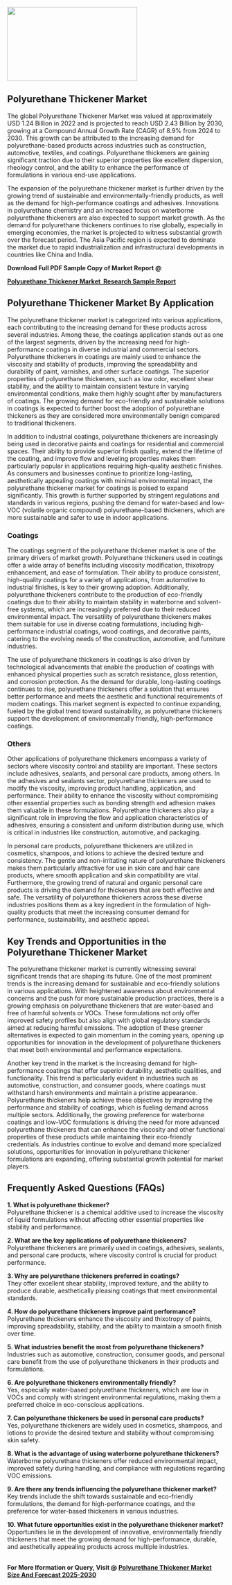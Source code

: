 <p><img class="alignnone size-medium wp-image-20088" src="https://ffe5etoiles.com/wp-content/uploads/2024/12/MST1-300x171.png" alt="" width="300" height="171" /></p><p><p> <h2>Polyurethane Thickener Market </h2><p>The global Polyurethane Thickener Market was valued at approximately USD 1.24 Billion in 2022 and is projected to reach USD 2.43 Billion by 2030, growing at a Compound Annual Growth Rate (CAGR) of 8.9% from 2024 to 2030. This growth can be attributed to the increasing demand for polyurethane-based products across industries such as construction, automotive, textiles, and coatings. Polyurethane thickeners are gaining significant traction due to their superior properties like excellent dispersion, rheology control, and the ability to enhance the performance of formulations in various end-use applications.</p><p>The expansion of the polyurethane thickener market is further driven by the growing trend of sustainable and environmentally-friendly products, as well as the demand for high-performance coatings and adhesives. Innovations in polyurethane chemistry and an increased focus on waterborne polyurethane thickeners are also expected to support market growth. As the demand for polyurethane thickeners continues to rise globally, especially in emerging economies, the market is projected to witness substantial growth over the forecast period. The Asia Pacific region is expected to dominate the market due to rapid industrialization and infrastructural developments in countries like China and India.</p></p><p><strong>Download Full PDF Sample Copy of Market Report @</strong></p><p><strong><a href="https://www.verifiedmarketreports.com/download-sample/?rid=354768&utm_source=Sites-google&utm_medium=265" target="_blank">Polyurethane Thickener Market &nbsp;Research Sample Report</a></strong></p><p> <h2>Polyurethane Thickener Market By Application</h2><p>The polyurethane thickener market is categorized into various applications, each contributing to the increasing demand for these products across several industries. Among these, the coatings application stands out as one of the largest segments, driven by the increasing need for high-performance coatings in diverse industrial and commercial sectors. Polyurethane thickeners in coatings are mainly used to enhance the viscosity and stability of products, improving the spreadability and durability of paint, varnishes, and other surface coatings. The superior properties of polyurethane thickeners, such as low odor, excellent shear stability, and the ability to maintain consistent texture in varying environmental conditions, make them highly sought after by manufacturers of coatings. The growing demand for eco-friendly and sustainable solutions in coatings is expected to further boost the adoption of polyurethane thickeners as they are considered more environmentally benign compared to traditional thickeners.</p><p>In addition to industrial coatings, polyurethane thickeners are increasingly being used in decorative paints and coatings for residential and commercial spaces. Their ability to provide superior finish quality, extend the lifetime of the coating, and improve flow and leveling properties makes them particularly popular in applications requiring high-quality aesthetic finishes. As consumers and businesses continue to prioritize long-lasting, aesthetically appealing coatings with minimal environmental impact, the polyurethane thickener market for coatings is poised to expand significantly. This growth is further supported by stringent regulations and standards in various regions, pushing the demand for water-based and low-VOC (volatile organic compound) polyurethane-based thickeners, which are more sustainable and safer to use in indoor applications.</p><h3>Coatings</h3><p>The coatings segment of the polyurethane thickener market is one of the primary drivers of market growth. Polyurethane thickeners used in coatings offer a wide array of benefits including viscosity modification, thixotropy enhancement, and ease of formulation. Their ability to produce consistent, high-quality coatings for a variety of applications, from automotive to industrial finishes, is key to their growing adoption. Additionally, polyurethane thickeners contribute to the production of eco-friendly coatings due to their ability to maintain stability in waterborne and solvent-free systems, which are increasingly preferred due to their reduced environmental impact. The versatility of polyurethane thickeners makes them suitable for use in diverse coating formulations, including high-performance industrial coatings, wood coatings, and decorative paints, catering to the evolving needs of the construction, automotive, and furniture industries.</p><p>The use of polyurethane thickeners in coatings is also driven by technological advancements that enable the production of coatings with enhanced physical properties such as scratch resistance, gloss retention, and corrosion protection. As the demand for durable, long-lasting coatings continues to rise, polyurethane thickeners offer a solution that ensures better performance and meets the aesthetic and functional requirements of modern coatings. This market segment is expected to continue expanding, fueled by the global trend toward sustainability, as polyurethane thickeners support the development of environmentally friendly, high-performance coatings.</p><h3>Others</h3><p>Other applications of polyurethane thickeners encompass a variety of sectors where viscosity control and stability are important. These sectors include adhesives, sealants, and personal care products, among others. In the adhesives and sealants sector, polyurethane thickeners are used to modify the viscosity, improving product handling, application, and performance. Their ability to enhance the viscosity without compromising other essential properties such as bonding strength and adhesion makes them valuable in these formulations. Polyurethane thickeners also play a significant role in improving the flow and application characteristics of adhesives, ensuring a consistent and uniform distribution during use, which is critical in industries like construction, automotive, and packaging.</p><p>In personal care products, polyurethane thickeners are utilized in cosmetics, shampoos, and lotions to achieve the desired texture and consistency. The gentle and non-irritating nature of polyurethane thickeners makes them particularly attractive for use in skin care and hair care products, where smooth application and skin compatibility are vital. Furthermore, the growing trend of natural and organic personal care products is driving the demand for thickeners that are both effective and safe. The versatility of polyurethane thickeners across these diverse industries positions them as a key ingredient in the formulation of high-quality products that meet the increasing consumer demand for performance, sustainability, and aesthetic appeal.</p><h2>Key Trends and Opportunities in the Polyurethane Thickener Market</h2><p>The polyurethane thickener market is currently witnessing several significant trends that are shaping its future. One of the most prominent trends is the increasing demand for sustainable and eco-friendly solutions in various applications. With heightened awareness about environmental concerns and the push for more sustainable production practices, there is a growing emphasis on polyurethane thickeners that are water-based and free of harmful solvents or VOCs. These formulations not only offer improved safety profiles but also align with global regulatory standards aimed at reducing harmful emissions. The adoption of these greener alternatives is expected to gain momentum in the coming years, opening up opportunities for innovation in the development of polyurethane thickeners that meet both environmental and performance expectations.</p><p>Another key trend in the market is the increasing demand for high-performance coatings that offer superior durability, aesthetic qualities, and functionality. This trend is particularly evident in industries such as automotive, construction, and consumer goods, where coatings must withstand harsh environments and maintain a pristine appearance. Polyurethane thickeners help achieve these objectives by improving the performance and stability of coatings, which is fueling demand across multiple sectors. Additionally, the growing preference for waterborne coatings and low-VOC formulations is driving the need for more advanced polyurethane thickeners that can enhance the viscosity and other functional properties of these products while maintaining their eco-friendly credentials. As industries continue to evolve and demand more specialized solutions, opportunities for innovation in polyurethane thickener formulations are expanding, offering substantial growth potential for market players.</p><h2>Frequently Asked Questions (FAQs)</h2><p><strong>1. What is polyurethane thickener?</strong><br>Polyurethane thickener is a chemical additive used to increase the viscosity of liquid formulations without affecting other essential properties like stability and performance.</p><p><strong>2. What are the key applications of polyurethane thickeners?</strong><br>Polyurethane thickeners are primarily used in coatings, adhesives, sealants, and personal care products, where viscosity control is crucial for product performance.</p><p><strong>3. Why are polyurethane thickeners preferred in coatings?</strong><br>They offer excellent shear stability, improved texture, and the ability to produce durable, aesthetically pleasing coatings that meet environmental standards.</p><p><strong>4. How do polyurethane thickeners improve paint performance?</strong><br>Polyurethane thickeners enhance the viscosity and thixotropy of paints, improving spreadability, stability, and the ability to maintain a smooth finish over time.</p><p><strong>5. What industries benefit the most from polyurethane thickeners?</strong><br>Industries such as automotive, construction, consumer goods, and personal care benefit from the use of polyurethane thickeners in their products and formulations.</p><p><strong>6. Are polyurethane thickeners environmentally friendly?</strong><br>Yes, especially water-based polyurethane thickeners, which are low in VOCs and comply with stringent environmental regulations, making them a preferred choice in eco-conscious applications.</p><p><strong>7. Can polyurethane thickeners be used in personal care products?</strong><br>Yes, polyurethane thickeners are widely used in cosmetics, shampoos, and lotions to provide the desired texture and stability without compromising skin safety.</p><p><strong>8. What is the advantage of using waterborne polyurethane thickeners?</strong><br>Waterborne polyurethane thickeners offer reduced environmental impact, improved safety during handling, and compliance with regulations regarding VOC emissions.</p><p><strong>9. Are there any trends influencing the polyurethane thickener market?</strong><br>Key trends include the shift towards sustainable and eco-friendly formulations, the demand for high-performance coatings, and the preference for water-based thickeners in various industries.</p><p><strong>10. What future opportunities exist in the polyurethane thickener market?</strong><br>Opportunities lie in the development of innovative, environmentally friendly thickeners that meet the growing demand for high-performance, durable, and aesthetically appealing products across multiple industries.</p><strong><br />For More Iformation or Query, Visit @ <a href="https://www.verifiedmarketreports.com/product/polyurethane-thickener-market/" target="_blank">Polyurethane Thickener Market Size And Forecast 2025-2030</a></strong></p>
